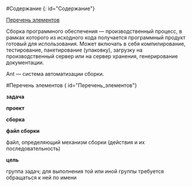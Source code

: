 #Содержание
{: id="Содержание"}

[Перечень элементов](#Перечень_элементов)

Сборка программного обеспечения — производственный процесс, в рамках которого из исходного кода получается программный продукт готовый для использования. Может включать в себя компилирование, тестирование, пакетирование (упаковку), загрузку на производственный сервер или на сервер хранения, генерирование документации.

Ant — система автоматизации сборки.

#Перечень элементов
{ id="Перечень_элементов"}

**задача**

**проект**

**сборка**

**файл сборки**

файл, определяющий механизм сборки (действия и их последовательность)

**цель**

группа задач; для выполнения той или иной группы требуется обращаться к ней по имени
